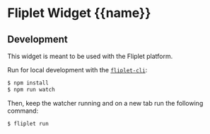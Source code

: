 # Fliplet Widget {{name}}

## Development

This widget is meant to be used with the Fliplet platform.

Run for local development with the [`fliplet-cli`](https://github.com/Fliplet/fliplet-cli):

```bash
$ npm install
$ npm run watch
```

Then, keep the watcher running and on a new tab run the following command:

```bash
$ fliplet run
```